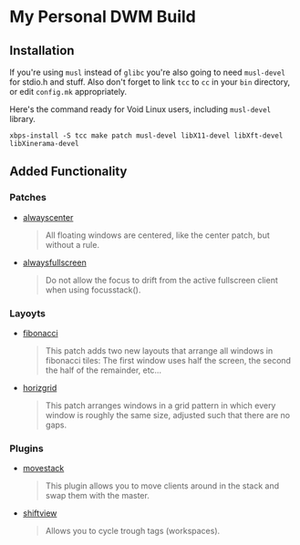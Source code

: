 # My Personal DWM Build

## Installation

If you're using `musl` instead of `glibc` you're also going to need `musl-devel` for stdio.h and stuff.
Also don't forget to link `tcc` to `cc` in your `bin` directory, or edit `config.mk` appropriately.

Here's the command ready for Void Linux users, including `musl-devel` library.

```
xbps-install -S tcc make patch musl-devel libX11-devel libXft-devel libXinerama-devel
```

## Added Functionality

### Patches

* [alwayscenter](https://dwm.suckless.org/patches/alwayscenter/)
	> All floating windows are centered, like the center patch, but without a rule.

* [alwaysfullscreen](https://dwm.suckless.org/patches/alwaysfullscreen/)
	> Do not allow the focus to drift from the active fullscreen client when using focusstack().

### Layoyts

* [fibonacci](https://dwm.suckless.org/patches/fibonacci/)

	> This patch adds two new layouts that arrange all windows in fibonacci tiles: The first window uses half the screen, the second the half of the remainder, etc…

* [horizgrid](https://dwm.suckless.org/patches/horizgrid/)

	> This patch arranges windows in a grid pattern in which every window is roughly the same size, adjusted such that there are no gaps.

### Plugins

* [movestack](https://dwm.suckless.org/patches/movestack/)
	> This plugin allows you to move clients around in the stack and swap them with the master.

* [shiftview](https://dwm.suckless.org/patches/nextprev)
	> Allows you to cycle trough tags (workspaces).

